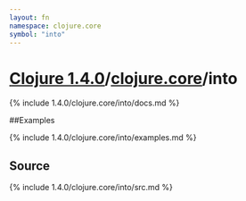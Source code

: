 ```yaml
---
layout: fn
namespace: clojure.core
symbol: "into"
---
```


# [Clojure 1.4.0](../../)/[clojure.core](../)/into

{% include 1.4.0/clojure.core/into/docs.md %}

##Examples

{% include 1.4.0/clojure.core/into/examples.md %}
## Source
{% include 1.4.0/clojure.core/into/src.md %}

